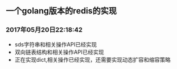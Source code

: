 ## 一个golang版本的redis的实现

### 2017年05月20日22:18:42
* sds字符串和相关操作API已经实现
* 双向链表结构和相关操作API已经实现
* 正在实现dict,相关操作已经实现，还需要实现动态扩容和缩容策略